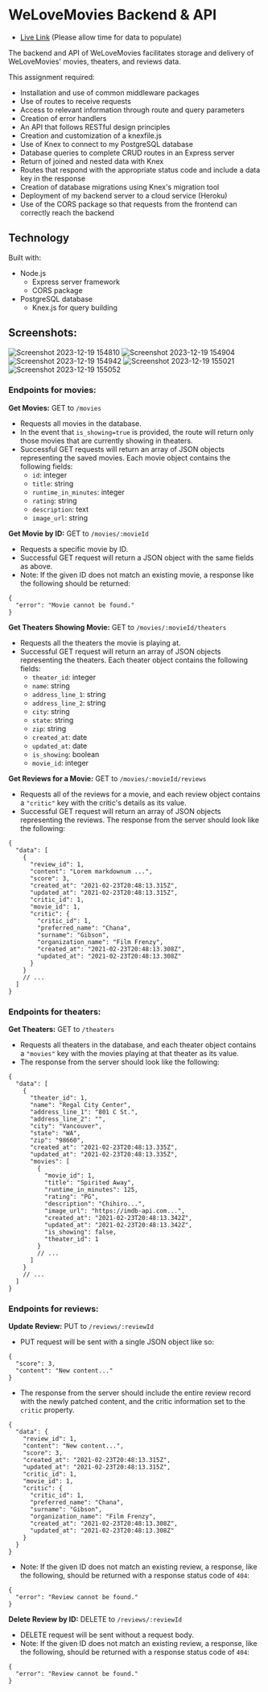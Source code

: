 # WeLoveMovies Backend & API

- [Live Link](https://movie-frontend-bnfp.onrender.com/)  (Please allow time for data to populate)

The backend and API of WeLoveMovies facilitates storage and delivery of WeLoveMovies' movies, theaters, and reviews data. 

This assignment required:
- Installation and use of common middleware packages
- Use of routes to receive requests
- Access to relevant information through route and query parameters
- Creation of error handlers
- An API that follows RESTful design principles
- Creation and customization of a knexfile.js
- Use of Knex to connect to my PostgreSQL database
- Database queries to complete CRUD routes in an Express server
- Return of joined and nested data with Knex
- Routes that respond with the appropriate status code and include a data key in the response
- Creation of database migrations using Knex's migration tool
- Deployment of my backend server to a cloud service (Heroku)
- Use of the CORS package so that requests from the frontend can correctly reach the backend

## Technology
Built with:
- Node.js
  - Express server framework
  - CORS package
- PostgreSQL database
  - Knex.js for query building

## Screenshots:

![Screenshot 2023-12-19 154810](https://github.com/MattKulka/weLoveMovies/assets/92747257/dc7f7b12-1333-47da-bee0-e85c4307c651)
![Screenshot 2023-12-19 154904](https://github.com/MattKulka/weLoveMovies/assets/92747257/807b884e-399e-496a-9b94-33f8c734d1b9)
![Screenshot 2023-12-19 154942](https://github.com/MattKulka/weLoveMovies/assets/92747257/335c0bc8-7529-4cbd-9a44-1ee2c14b9769)
![Screenshot 2023-12-19 155021](https://github.com/MattKulka/weLoveMovies/assets/92747257/0c3e2f28-e259-44b7-93bc-292ba884307f)
![Screenshot 2023-12-19 155052](https://github.com/MattKulka/weLoveMovies/assets/92747257/58686712-dd2f-4465-aaf5-15f5b3be87b8)

### Endpoints for movies:
**Get Movies:** GET to `/movies`
- Requests all movies in the database.
- In the event that `is_showing=true` is provided, the route will return only those movies that are currently showing in theaters.
- Successful GET requests will return an array of JSON objects representing the saved movies. Each movie object contains the following fields:
  - `id`: integer
  - `title`: string
  - `runtime_in_minutes`: integer
  - `rating`: string
  - `description`: text
  - `image_url`: string

**Get Movie by ID:** GET to `/movies/:movieId`
- Requests a specific movie by ID.
- Successful GET request will return a JSON object with the same fields as above.
- Note: If the given ID does not match an existing movie, a response like the following should be returned:
```
{
  "error": "Movie cannot be found."
}
```

**Get Theaters Showing Movie:** GET to `/movies/:movieId/theaters`
- Requests all the theaters the movie is playing at.
- Successful GET request will return an array of JSON objects representing the theaters. Each theater object contains the following fields:
  - `theater_id`: integer
  - `name`: string
  - `address_line_1`: string
  - `address_line_2`: string
  - `city`: string
  - `state`: string
  - `zip`: string
  - `created_at`: date
  - `updated_at`: date
  - `is_showing`: boolean
  - `movie_id`: integer

**Get Reviews for a Movie:** GET to `/movies/:movieId/reviews`
- Requests all of the reviews for a movie, and each review object contains a `"critic"` key with the critic's details as its value. 
- Successful GET request will return an array of JSON objects representing the reviews. The response from the server should look like the following:
```
{
  "data": [
    {
      "review_id": 1,
      "content": "Lorem markdownum ...",
      "score": 3,
      "created_at": "2021-02-23T20:48:13.315Z",
      "updated_at": "2021-02-23T20:48:13.315Z",
      "critic_id": 1,
      "movie_id": 1,
      "critic": {
        "critic_id": 1,
        "preferred_name": "Chana",
        "surname": "Gibson",
        "organization_name": "Film Frenzy",
        "created_at": "2021-02-23T20:48:13.308Z",
        "updated_at": "2021-02-23T20:48:13.308Z"
      }
    }
    // ...
  ]
}
```

### Endpoints for theaters:
**Get Theaters:** GET to `/theaters`
- Requests all theaters in the database, and each theater object contains a `"movies"` key with the movies playing at that theater as its value.
- The response from the server should look like the following:
```
{
  "data": [
    {
      "theater_id": 1,
      "name": "Regal City Center",
      "address_line_1": "801 C St.",
      "address_line_2": "",
      "city": "Vancouver",
      "state": "WA",
      "zip": "98660",
      "created_at": "2021-02-23T20:48:13.335Z",
      "updated_at": "2021-02-23T20:48:13.335Z",
      "movies": [
        {
          "movie_id": 1,
          "title": "Spirited Away",
          "runtime_in_minutes": 125,
          "rating": "PG",
          "description": "Chihiro...",
          "image_url": "https://imdb-api.com...",
          "created_at": "2021-02-23T20:48:13.342Z",
          "updated_at": "2021-02-23T20:48:13.342Z",
          "is_showing": false,
          "theater_id": 1
        }
        // ...
      ]
    }
    // ...
  ]
}
```

### Endpoints for reviews:
**Update Review:** PUT to `/reviews/:reviewId`
- PUT request will be sent with a single JSON object like so:
```
{
  "score": 3,
  "content": "New content..."
}
```
- The response from the server should include the entire review record with the newly patched content, and the critic information set to the `critic` property.
```
{
  "data": {
    "review_id": 1,
    "content": "New content...",
    "score": 3,
    "created_at": "2021-02-23T20:48:13.315Z",
    "updated_at": "2021-02-23T20:48:13.315Z",
    "critic_id": 1,
    "movie_id": 1,
    "critic": {
      "critic_id": 1,
      "preferred_name": "Chana",
      "surname": "Gibson",
      "organization_name": "Film Frenzy",
      "created_at": "2021-02-23T20:48:13.308Z",
      "updated_at": "2021-02-23T20:48:13.308Z"
    }
  }
}
```
- Note: If the given ID does not match an existing review, a response, like the following, should be returned with a response status code of `404`:
```
{
  "error": "Review cannot be found."
}
```

**Delete Review by ID:** DELETE to `/reviews/:reviewId`
- DELETE request will be sent without a request body.
- Note: If the given ID does not match an existing review, a response, like the following, should be returned with a response status code of `404`:
```
{
  "error": "Review cannot be found."
}
```
